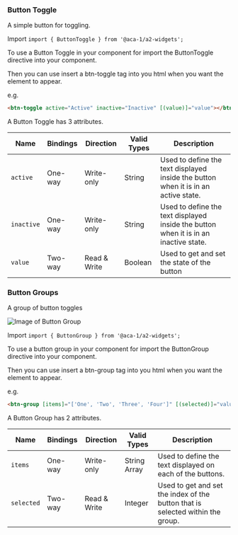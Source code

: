 
### Button Toggle

A simple button for toggling.

Import `import { ButtonToggle } from '@aca-1/a2-widgets';`

To use a Button Toggle in your component for import the ButtonToggle directive into your component.

Then you can use insert a btn-toggle tag into you html when you want the element to appear.

e.g.
```html
<btn-toggle active="Active" inactive="Inactive" [(value)]="value"></btn-toggle>
```

A Button Toggle has 3 attributes.

Name | Bindings | Direction | Valid Types | Description
-----|----------|-----------|-------------|------------
`active`| One-way | Write-only | String | Used to define the text displayed inside the button when it is in an active state.
`inactive`| One-way | Write-only | String | Used to define the text displayed inside the button when it is in an inactive state.
`value`| Two-way | Read & Write | Boolean | Used to get and set the state of the button

### Button Groups

A group of button toggles

![Image of Button Group](https://cloud.githubusercontent.com/assets/20103948/17200830/e6144846-54cb-11e6-9c1a-214a15f5f7ad.png)

Import `import { ButtonGroup } from '@aca-1/a2-widgets';`

To use a button group in your component for import the ButtonGroup directive into your component.

Then you can use insert a btn-group tag into you html when you want the element to appear.

e.g.
```html
<btn-group [items]="['One', 'Two', 'Three', 'Four']" [(selected)]="value"></btn-group>
```

A Button Group has 2 attributes.

Name | Bindings | Direction | Valid Types | Description
-----|----------|-----------|-------------|------------
`items`| One-way | Write-only | String Array | Used to define the text displayed on each of the buttons.
`selected`| Two-way | Read & Write | Integer | Used to get and set the index of the button that is selected within the group.
